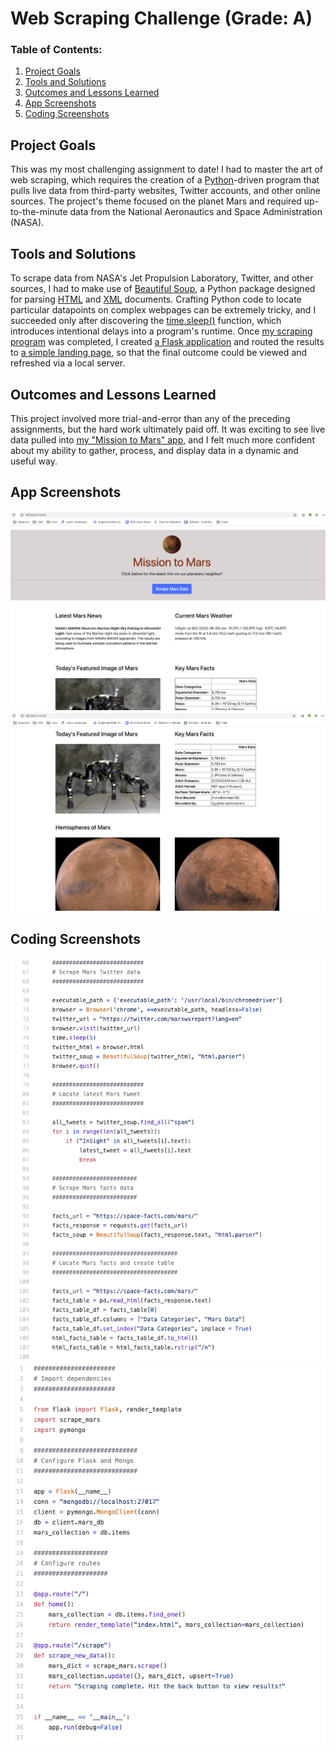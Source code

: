 
# Web Scraping Challenge (Grade: A)
 
### Table of Contents:

 1. [Project Goals](#project-goals)
 2. [Tools and Solutions](#tools-and-solutions)
 3. [Outcomes and Lessons Learned](#outcomes-and-lessons-learned)
 4. [App Screenshots](#app-screenshots)
 5. [Coding Screenshots](#coding-screenshots)

## Project Goals
This was my most challenging assignment to date! I had to master the art of web scraping, which requires the creation of a <a href="https://www.python.org/">Python</a>-driven program that pulls live data from third-party websites, Twitter accounts, and other online sources. The project's theme focused on the planet Mars and required up-to-the-minute data from the National Aeronautics and Space Administration (NASA).

## Tools and Solutions
To scrape data from NASA's Jet Propulsion Laboratory, Twitter, and other sources, I had to make use of <a href="https://en.wikipedia.org/wiki/Beautiful_Soup_(HTML_parser)">Beautiful Soup</a>, a Python package designed for parsing <a href="https://en.wikipedia.org/wiki/HTML">HTML</a> and <a href="https://en.wikipedia.org/wiki/XML">XML</a> documents. Crafting Python code to locate particular datapoints on complex webpages can be extremely tricky, and I succeeded only after discovering the <a href="https://www.datacamp.com/community/tutorials/python-time-sleep?utm_source=adwords_ppc&utm_campaignid=1565261270&utm_adgroupid=67750485268&utm_device=c&utm_keyword=&utm_matchtype=b&utm_network=g&utm_adpostion=&utm_creative=295208661496&utm_targetid=aud-299261629574:dsa-429603003980&utm_loc_interest_ms=&utm_loc_physical_ms=9028322&gclid=Cj0KCQjw28T8BRDbARIsAEOMBcyqdyggLi4lUipH27YAIpdiHlKZ_lei9cjAy5jYoR2U91hlNKGeg2AaAiA2EALw_wcB">time.sleep()</a> function, which introduces intentional delays into a program's runtime. Once <a href="https://github.com/sonder74/web-scraping-challenge/blob/master/scrape_mars.py">my scraping program</a> was completed, I created <a href="https://github.com/sonder74/web-scraping-challenge/blob/master/app.py">a Flask application</a> and routed the results to <a href="https://github.com/sonder74/web-scraping-challenge/blob/master/screenshots/scrape_page_1.png">a simple landing page</a>, so that the final outcome could be viewed and refreshed via a local server.

## Outcomes and Lessons Learned
This project involved more trial-and-error than any of the preceding assignments, but the hard work ultimately paid off. It was exciting to see live data pulled into <a href="https://github.com/sonder74/web-scraping-challenge/blob/master/screenshots/scrape_page_1.png">my "Mission to Mars" app</a>, and I felt much more confident about my ability to gather, process, and display data in a dynamic and useful way.

## App Screenshots
![scrape_page_1](screenshots/scrape_page_1.png)
<br>
![scrape_page_2](screenshots/scrape_page_2.png)

## Coding Screenshots
![mars_scrape](screenshots/mars_scrape.png)
<br>
![mars_flask](screenshots/mars_flask.png)

